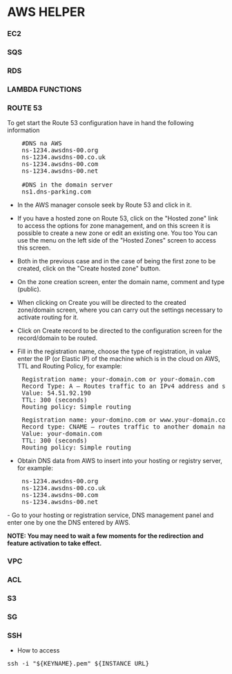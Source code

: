
# AWS HELPER

### EC2

### SQS

### RDS

### LAMBDA FUNCTIONS

### ROUTE 53

To get start the Route 53 configuration have in hand the following information

<pre>
    #DNS na AWS
    ns-1234.awsdns-00.org
    ns-1234.awsdns-00.co.uk
    ns-1234.awsdns-00.com
    ns-1234.awsdns-00.net

    #DNS in the domain server
    ns1.dns-parking.com
</pre>

- In the AWS manager console seek by Route 53 and click in it.

- If you have a hosted zone on Route 53, click on the "Hosted zone" link to access the options for
  zone management, and on this screen it is possible to create a new zone or edit an existing one. You too
  You can use the menu on the left side of the "Hosted Zones" screen to access this screen.

- Both in the previous case and in the case of being the first zone to be created, click on the "Create hosted zone" button.

- On the zone creation screen, enter the domain name, comment and type (public).

- When clicking on Create you will be directed to the created zone/domain screen, where you can carry out the
  settings necessary to activate routing for it.

- Click on Create record to be directed to the configuration screen for the record/domain to be routed.

- Fill in the registration name, choose the type of registration, in value enter the IP (or Elastic IP) of the machine
  which is in the cloud on AWS, TTL and Routing Policy, for example:

<pre>
    Registration name: your-domain.com or your-domain.com
    Record Type: A – Routes traffic to an IPv4 address and some AWS resources
    Value: 54.51.92.190
    TTL: 300 (seconds)
    Routing policy: Simple routing
</pre>

<pre>
    Registration name: your-domino.com or www.your-domain.com
    Record type: CNAME – routes traffic to another domain name and to some AWS resources
    Value: your-domain.com
    TTL: 300 (seconds)
    Routing policy: Simple routing
</pre>

- Obtain DNS data from AWS to insert into your hosting or registry server, for example:
<pre>
    ns-1234.awsdns-00.org
    ns-1234.awsdns-00.co.uk
    ns-1234.awsdns-00.com
    ns-1234.awsdns-00.net
</pre>

<p>
- Go to your hosting or registration service, DNS management panel and enter one by one the DNS entered
 by AWS.
</p>

<p>
    <strong>
        NOTE: You may need to wait a few moments for the redirection and feature activation to take effect.
    </strong>
</p>

### VPC

### ACL

### S3

### SG

### SSH

- How to access

<pre>
ssh -i "${KEYNAME}.pem" ${INSTANCE_URL}
</pre>


